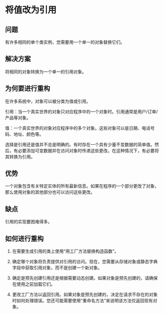 # 将值改为引用

## 问题

有许多相同的单个类实例，您需要用一个单一的对象替换它们。

## 解决方案

将相同的对象转换为一个单一的引用对象。



## 为何要进行重构

在许多系统中，对象可以被分类为值或引用。

引用：当一个真实世界的对象只对应程序中的一个对象时。引用通常是用户/订单/产品等对象。

值：一个真实世界的对象对应程序中的多个对象。这些对象可以是日期、电话号码、地址、颜色等。

选择是引用还是值并不总是明确的。有时存在一个具有少量不变数据的简单值。然后，有必要添加可变数据并在访问对象时传递这些更改。在这种情况下，有必要将其转换为引用。

## 优势

一个对象包含有关特定实体的所有最新信息。如果在程序的一个部分更改了对象，那么使用对象的其他部分也可以访问这些更改。

## 缺点

引用的实现要困难得多。

## 如何进行重构

1. 在需要生成引用的类上使用“用工厂方法替换构造函数”。

2. 确定哪个对象将负责提供对引用的访问。现在，您需要从存储对象或静态字典字段中获取引用对象，而不是创建一个新对象。

3. 确定是预先创建引用还是根据需要动态创建。如果对象是预先创建的，请确保在使用之前加载它们。

4. 更改工厂方法以返回引用。如果对象是预先创建的，决定在请求不存在的对象时如何处理错误。您还可能需要使用“重命名方法”来说明该方法仅返回现有对象。